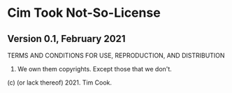 # Cim Took Not-So-License
## Version 0.1, February 2021
                      

   TERMS AND CONDITIONS FOR USE, REPRODUCTION, AND DISTRIBUTION

   1. We own them copyrights. Except those that we don't.

   (c) (or lack thereof) 2021. Tim Cook.